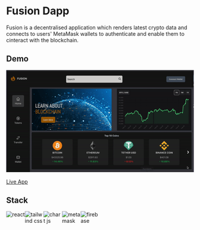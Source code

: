# Fusion Dapp

Fusion is a decentralised application which renders latest crypto data and connects to users' MetaMask wallets to authenticate and enable them to cinteract with the blockchain.

## Demo

![](/src/assets/app-demo.gif)

[Live App](https://fusion-cryptoapp-reactjs.vercel.app/)

## Stack

<div style="display: flex; width: 300px justify-content: space-between;">
    <img src="https://cdn.freebiesupply.com/logos/large/2x/react-1-logo-png-transparent.png" alt="react" width="50" height="50">
    <img src="https://upload.wikimedia.org/wikipedia/commons/thumb/d/d5/Tailwind_CSS_Logo.svg/2048px-Tailwind_CSS_Logo.svg.png" alt="tailwind css" width="50" height="50">
    <img src="https://miro.medium.com/max/1200/1*eCoqJKb-QnoxWFPsjyqU0g.png" alt="chart js" width="50" height="50">
    <img src="https://upload.wikimedia.org/wikipedia/commons/thumb/3/36/MetaMask_Fox.svg/1200px-MetaMask_Fox.svg.png" alt="metamask" width="50" height="50">
    <img src="https://firebase.google.com/downloads/brand-guidelines/PNG/logo-vertical.png?hl=es" alt="firebase" width="50" height="50"><br/><br/><br/>
</div>


